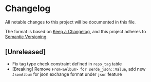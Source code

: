 # Changelog

All notable changes to this project will be documented in this file.

The format is based on [Keep a Changelog](https://keepachangelog.com/en/1.0.0/),
and this project adheres to [Semantic Versioning](https://semver.org/spec/v2.0.0.html).

## [Unreleased]

- Fix tag type check constraint defined in `repo_tag` table
- [Breaking] Remove `From<&Album> for serde_json::Value`, add new `JsonAlbum` for json exchange format under `json` feature
